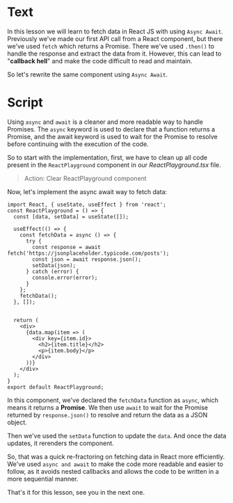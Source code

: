 # Text
In this lesson we will learn to fetch data in React JS with using `Async Await`. Previously we've made our first API call from a React component, but there we've used `fetch` which returns a Promise. There we've used `.then()` to handle the response and extract the data from it. However, this can lead to "**callback hell**" and make the code difficult to read and maintain.

So let's rewrite the same component using `Async Await`.

# Script
Using `async` and `await` is a cleaner and more readable way to handle Promises. The `async` keyword is used to declare that a function returns a Promise, and the await keyword is used to wait for the Promise to resolve before continuing with the execution of the code.

So to start with the implementation, first, we have to clean up all code present in the `ReactPlayground` component in our _ReactPlayground.tsx_ file.
> Action: Clear ReactPlayground component

Now, let's implement the async await way to fetch data:
```tsx
import React, { useState, useEffect } from 'react';
const ReactPlayground = () => {
  const [data, setData] = useState([]);

  useEffect(() => {
    const fetchData = async () => {
      try {
        const response = await fetch('https://jsonplaceholder.typicode.com/posts');
        const json = await response.json();
        setData(json);
      } catch (error) {
        console.error(error);
      }
    };
    fetchData();
  }, []);


  return (
    <div>
      {data.map(item => (
        <div key={item.id}>
          <h2>{item.title}</h2>
          <p>{item.body}</p>
        </div>
      ))}
    </div>
  );
}
export default ReactPlayground;
```

In this component, we've declared the `fetchData` function as `async`, which means it returns a **Promise**. We then use `await` to wait for the Promise returned by `response.json()` to resolve and return the data as a JSON object. 

Then we've used the `setData` function to update the `data`. And once the data updates, it rerenders the component.

So, that was a quick re-fractoring on fetching data in React more efficiently. We've used `async and await` to make the code more readable and easier to follow, as it avoids nested callbacks and allows the code to be written in a more sequential manner.

That's it for this lesson, see you in the next one.
